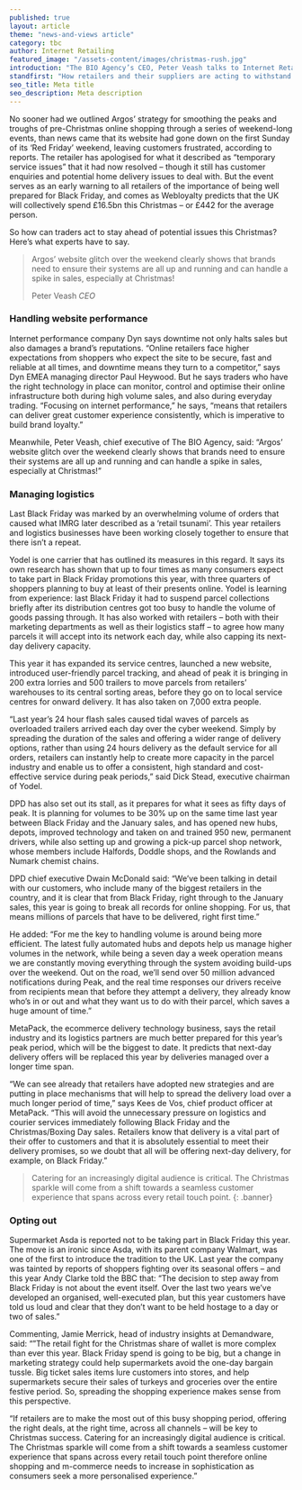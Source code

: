 ```yaml
---
published: true
layout: article
theme: "news-and-views article"
category: tbc
author: Internet Retailing
featured_image: "/assets-content/images/christmas-rush.jpg"
introduction: "The BIO Agency’s CEO, Peter Veash talks to Internet Retailing about the impending festive sales spike and how a lapse in digital channels will hurt brands this Christmas."
standfirst: "How retailers and their suppliers are acting to withstand the Christmas rush - News Article | The BIO Agency"
seo_title: Meta title
seo_description: Meta description
---
```


No sooner had we outlined Argos’ strategy for smoothing the peaks and troughs of pre-Christmas online shopping through a series of weekend-long events, than news came that its website had gone down on the first Sunday of its ‘Red Friday’ weekend, leaving customers frustrated, according to reports.
The retailer has apologised for what it described as “temporary service issues” that it had now resolved – though it still has customer enquiries and potential home delivery issues to deal with. But the event serves as an early warning to all retailers of the importance of being well prepared for Black Friday, and comes as Webloyalty predicts that the UK will collectively spend £16.5bn this Christmas – or £442 for the average person.

So how can traders act to stay ahead of potential issues this Christmas? Here’s what experts have to say.

> Argos’ website glitch over the weekend clearly shows that brands need to ensure their systems are all up and running and can handle a spike in sales, especially at Christmas!
>
> Peter Veash *CEO*

### Handling website performance
Internet performance company Dyn says downtime not only halts sales but also damages a brand’s reputations. “Online retailers face higher expectations from shoppers who expect the site to be secure, fast and reliable at all times, and downtime means they turn to a competitor,” says Dyn EMEA managing director Paul Heywood. But he says traders who have the right technology in place can monitor, control and optimise their online infrastructure both during high volume sales, and also during everyday trading. “Focusing on internet performance,” he says, “means that retailers can deliver great customer experience consistently, which is imperative to build brand loyalty.”

Meanwhile, Peter Veash, chief executive of The BIO Agency, said: “Argos’ website glitch over the weekend clearly shows that brands need to ensure their systems are all up and running and can handle a spike in sales, especially at Christmas!”

### Managing logistics
Last Black Friday was marked by an overwhelming volume of orders that caused what IMRG later described as a ‘retail tsunami’. This year retailers and logistics businesses have been working closely together to ensure that there isn’t a repeat.

Yodel is one carrier that has outlined its measures in this regard. It says its own research has shown that up to four times as many consumers expect to take part in Black Friday promotions this year, with three quarters of shoppers planning to buy at least of their presents online. Yodel is learning from experience: last Black Friday it had to suspend parcel collections briefly after its distribution centres got too busy to handle the volume of goods passing through. It has also worked with retailers – both with their marketing departments as well as their logistics staff – to agree how many parcels it will accept into its network each day, while also capping its next-day delivery capacity.

This year it has expanded its service centres, launched a new website, introduced user-friendly parcel tracking, and ahead of peak it is bringing in 200 extra lorries and 500 trailers to move parcels from retailers’ warehouses to its central sorting areas, before they go on to local service centres for onward delivery. It has also taken on 7,000 extra people.

“Last year’s 24 hour flash sales caused tidal waves of parcels as overloaded trailers arrived each day over the cyber weekend. Simply by spreading the duration of the sales and offering a wider range of delivery options, rather than using 24 hours delivery as the default service for all orders, retailers can instantly help to create more capacity in the parcel industry and enable us to offer a consistent, high standard and cost-effective service during peak periods,” said Dick Stead, executive chairman of Yodel.

DPD has also set out its stall, as it prepares for what it sees as fifty days of peak. It is planning for volumes to be 30% up on the same time last year between Black Friday and the January sales, and has opened new hubs, depots, improved technology and taken on and trained 950 new, permanent drivers, while also setting up and growing a pick-up parcel shop network, whose members include Halfords, Doddle shops, and the Rowlands and Numark chemist chains.

DPD chief executive Dwain McDonald said: “We’ve been talking in detail with our customers, who include many of the biggest retailers in the country, and it is clear that from Black Friday, right through to the January sales, this year is going to break all records for online shopping. For us, that means millions of parcels that have to be delivered, right first time.”

He added: “For me the key to handling volume is around being more efficient. The latest fully automated hubs and depots help us manage higher volumes in the network, while being a seven day a week operation means we are constantly moving everything through the system avoiding build-ups over the weekend. Out on the road, we’ll send over 50 million advanced notifications during Peak, and the real time responses our drivers receive from recipients mean that before they attempt a delivery, they already know who’s in or out and what they want us to do with their parcel, which saves a huge amount of time.”

MetaPack, the ecommerce delivery technology business, says the retail industry and its logistics partners are much better prepared for this year’s peak period, which will be the biggest to date. It predicts that next-day delivery offers will be replaced this year by deliveries managed over a longer time span.

“We can see already that retailers have adopted new strategies and are putting in place mechanisms that will help to spread the delivery load over a much longer period of time,” says Kees de Vos, chief product officer at MetaPack. “This will avoid the unnecessary pressure on logistics and courier services immediately following Black Friday and the Christmas/Boxing Day sales. Retailers know that delivery is a vital part of their offer to customers and that it is absolutely essential to meet their delivery promises, so we doubt that all will be offering next-day delivery, for example, on Black Friday.”

> Catering for an increasingly digital audience is critical. The Christmas sparkle will come from a shift towards a seamless customer experience that spans across every retail touch point.
{: .banner}

### Opting out
Supermarket Asda is reported not to be taking part in Black Friday this year. The move is an ironic since Asda, with its parent company Walmart, was one of the first to introduce the tradition to the UK. Last year the company was tainted by reports of shoppers fighting over its seasonal offers – and this year Andy Clarke told the BBC that: “The decision to step away from Black Friday is not about the event itself. Over the last two years we’ve developed an organised, well-executed plan, but this year customers have told us loud and clear that they don’t want to be held hostage to a day or two of sales.”

Commenting, Jamie Merrick, head of industry insights at Demandware, said: “”The retail fight for the Christmas share of wallet is more complex than ever this year. Black Friday spend is going to be big, but a change in marketing strategy could help supermarkets avoid the one-day bargain tussle. Big ticket sales items lure customers into stores, and help supermarkets secure their sales of turkeys and groceries over the entire festive period. So, spreading the shopping experience makes sense from this perspective.

“If retailers are to make the most out of this busy shopping period, offering the right deals, at the right time, across all channels – will be key to Christmas success. Catering for an increasingly digital audience is critical. The Christmas sparkle will come from a shift towards a seamless customer experience that spans across every retail touch point therefore online shopping and m-commerce needs to increase in sophistication as consumers seek a more personalised experience.”
